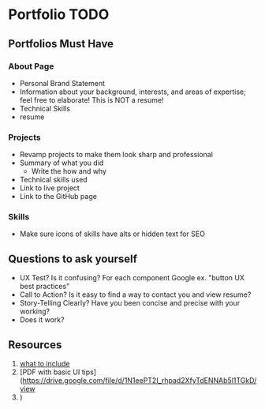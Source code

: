 # Portfolio TODO

## Portfolios Must Have

### About Page

-   Personal Brand Statement
-   Information about your background, interests, and areas of expertise; feel free to elaborate! This is NOT a resume!
-   Technical Skills
-   resume

### Projects

-   Revamp projects to make them look sharp and professional
-   Summary of what you did
    -   Write the how and why
-   Technical skills used
-   Link to live project
-   Link to the GitHub page

<!-- ### Contact Information or Contact Fhttp://kaffeine.herokuapp.com/orm -->

### Skills

-   Make sure icons of skills have alts or hidden text for SEO

## Questions to ask yourself

-   UX Test? Is it confusing? For each component Google ex. "button UX best practices"
-   Call to Action? Is it easy to find a way to contact you and view resume?
-   Story-Telling Clearly? Have you been concise and precise with your working?
-   Does it work?

## Resources

1. [what to include](https://www.springboard.com/blog/programmer-portfolio/)
2. [PDF with basic UI tips](<https://drive.google.com/file/d/1N1eePT2I_rhpad2XfyTdENNAb5l1TGkD/view>
3. )
